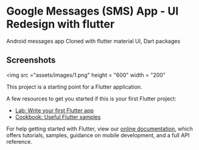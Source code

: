 # Google Messages (SMS) App - UI Redesign with flutter

Android messages app Cloned with flutter material UI, Dart packages

## Screenshots

<img src ="assets/images/1.png" height = "600" width = "200"

This project is a starting point for a Flutter application.

A few resources to get you started if this is your first Flutter project:

- [Lab: Write your first Flutter app](https://flutter.dev/docs/get-started/codelab)
- [Cookbook: Useful Flutter samples](https://flutter.dev/docs/cookbook)

For help getting started with Flutter, view our
[online documentation](https://flutter.dev/docs), which offers tutorials,
samples, guidance on mobile development, and a full API reference.
